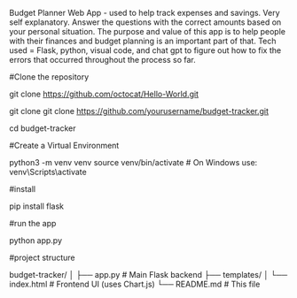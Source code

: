 Budget Planner Web App - used to help track expenses and savings.
Very self explanatory. Answer the questions with the correct amounts based on your personal situation. 
The purpose and value of this app is to help people with their finances and budget planning is an important part of that.
Tech used = Flask, python, visual code, and chat gpt to figure out how to fix the errors that occurred throughout the process so far. 

#Clone the repository

git clone https://github.com/octocat/Hello-World.git


git clone git clone https://github.com/yourusername/budget-tracker.git

cd budget-tracker

#Create a Virtual Environment

python3 -m venv venv
source venv/bin/activate  # On Windows use: venv\Scripts\activate

#install

pip install flask


#run the app

python app.py

#project structure

budget-tracker/
│
├── app.py                # Main Flask backend
├── templates/
│   └── index.html        # Frontend UI (uses Chart.js)
└── README.md             # This file





